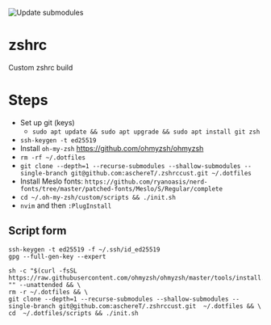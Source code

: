 ![Update submodules](https://github.com/aschereT/.zshrccust/workflows/Update%20submodules/badge.svg)
# zshrc
Custom zshrc build

# Steps

- Set up git (keys)
  - `sudo apt update && sudo apt upgrade && sudo apt install git zsh`
- `ssh-keygen -t ed25519`
- Install `oh-my-zsh` https://github.com/ohmyzsh/ohmyzsh
- `rm -rf ~/.dotfiles`
- `git clone --depth=1 --recurse-submodules --shallow-submodules --single-branch git@github.com:aschereT/.zshrccust.git ~/.dotfiles`
- Install Meslo fonts: `https://github.com/ryanoasis/nerd-fonts/tree/master/patched-fonts/Meslo/S/Regular/complete`
- `cd ~/.oh-my-zsh/custom/scripts && ./init.sh`
- `nvim` and then `:PlugInstall`

## Script form
```
ssh-keygen -t ed25519 -f ~/.ssh/id_ed25519
gpg --full-gen-key --expert
```
```
sh -c "$(curl -fsSL https://raw.githubusercontent.com/ohmyzsh/ohmyzsh/master/tools/install.sh)" "" --unattended && \
rm -r ~/.dotfiles && \
git clone --depth=1 --recurse-submodules --shallow-submodules --single-branch git@github.com:aschereT/.zshrccust.git  ~/.dotfiles && \
cd  ~/.dotfiles/scripts && ./init.sh
```
